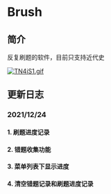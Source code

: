 # Brush

## 简介
反复刷题的软件，目前只支持近代史

[![TN4iS1.gif](https://s4.ax1x.com/2021/12/24/TN4iS1.gif)](https://imgtu.com/i/TN4iS1)

## 更新日志

### 2021/12/24

#### 1. 刷题进度记录

#### 2. 错题收集功能

#### 3. 菜单列表下显示进度

#### 4. 清空错题记录和刷题进度记录
